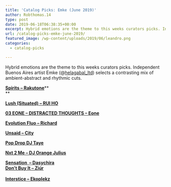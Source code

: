 ```yaml
---
title: 'Catalog Picks: Emke (June 2019)'
author: Robthomas.14
type: post
date: 2019-06-18T06:38:35+00:00
excerpt: Hybrid emotions are the theme to this weeks curators picks. Independent Buenas Aires artist Emke selects a contrasting mix of ambient-abstract and rhythmic cuts.
url: /catalog-picks-emke-june-2019/
featured_image: /wp-content/uploads/2019/06/leandro.png
categories:
  - catalog-picks

---
```

Hybrid emotions are the theme to this weeks curators picks. Independent Buenos Aires artist Emke (@[helagabal_ltd][1]) selects a contrasting mix of ambient-abstract and rhythmic cuts.

[**Spirits &#8211; Rakutone**][2]**  
** 

[**Lush (Situated) &#8211; RUI HO**][3]

[**03 EONE &#8211; DISTRACTED THOUGHTS &#8211; Eone**][4]

[**Evolution Fluo &#8211; Richard**][5]

[**Unsaid &#8211; City**][6]

[**Pop Drop DJ Taye**][7]

[**Nxt 2 Me &#8211; DJ Orange Julius**][8]

<div>
  <a href="https://beta.resonate.is/tracks/4632"><strong>Sensation  &#8211; Dasychira</strong></a>
</div>

<div>
</div>

<div>
  <a href="https://beta.resonate.is/tracks/16620"><strong>Don&#8217;t Buy It &#8211; Ziúr</strong></a>
</div>

<div>
  <strong><br /> <a href="https://beta.resonate.is/artists/619">Interstice &#8211; Ekoplekz</a></strong>
</div>

 [1]: https://twitter.com/helagabal_ltd
 [2]: https://beta.resonate.is/tracks/17838
 [3]: https://beta.resonate.is/tracks/8492
 [4]: https://beta.resonate.is/tracks/2847
 [5]: https://beta.resonate.is/tracks/7333
 [6]: https://beta.resonate.is/tracks/7909
 [7]: https://beta.resonate.is/tracks/17753
 [8]: https://beta.resonate.is/tracks/1771